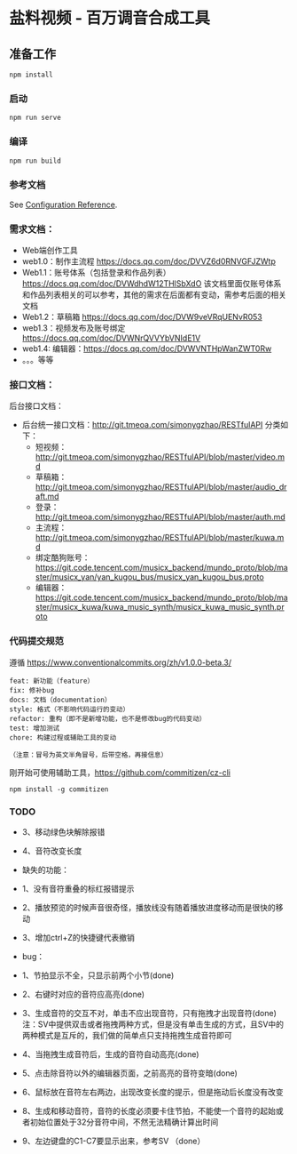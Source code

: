 # 盐料视频 - 百万调音合成工具

## 准备工作
```
npm install
```

### 启动
```
npm run serve
```

### 编译
```
npm run build
```

### 参考文档
See [Configuration Reference](https://cli.vuejs.org/config/).

### 需求文档：
  - Web端创作工具
  - web1.0：制作主流程 https://docs.qq.com/doc/DVVZ6d0RNVGFJZWtp
  - Web1.1：账号体系（包括登录和作品列表）https://docs.qq.com/doc/DVWdhdW12THlSbXdO 该文档里面仅账号体系和作品列表相关的可以参考，其他的需求在后面都有变动，需参考后面的相关文档
  - Web1.2：草稿箱 https://docs.qq.com/doc/DVW9veVRqUENvR053
  - web1.3：视频发布及账号绑定 https://docs.qq.com/doc/DVWNrQVVYbVNIdE1V
  - web1.4: 编辑器：https://docs.qq.com/doc/DVWVNTHpWanZWT0Rw 
  - 。。。等等

### 接口文档：
  后台接口文档：
  - 后台统一接口文档：http://git.tmeoa.com/simonygzhao/RESTfulAPI
  分类如下：
    - 短视频：http://git.tmeoa.com/simonygzhao/RESTfulAPI/blob/master/video.md
    - 草稿箱： http://git.tmeoa.com/simonygzhao/RESTfulAPI/blob/master/audio_draft.md
    - 登录：http://git.tmeoa.com/simonygzhao/RESTfulAPI/blob/master/auth.md
    - 主流程：http://git.tmeoa.com/simonygzhao/RESTfulAPI/blob/master/kuwa.md
    - 绑定酷狗账号：https://git.code.tencent.com/musicx_backend/mundo_proto/blob/master/musicx_yan/yan_kugou_bus/musicx_yan_kugou_bus.proto
    - 编辑器：https://git.code.tencent.com/musicx_backend/mundo_proto/blob/master/musicx_kuwa/kuwa_music_synth/musicx_kuwa_music_synth.proto

### 代码提交规范

遵循 https://www.conventionalcommits.org/zh/v1.0.0-beta.3/
```
feat: 新功能（feature）
fix: 修补bug
docs: 文档（documentation）
style: 格式（不影响代码运行的变动）
refactor: 重构（即不是新增功能，也不是修改bug的代码变动）
test: 增加测试
chore: 构建过程或辅助工具的变动

（注意：冒号为英文半角冒号，后带空格，再接信息）
```
刚开始可使用辅助工具，https://github.com/commitizen/cz-cli
```
npm install -g commitizen
```

### TODO
- 3、移动绿色块解除报错
- 4、音符改变长度

- 缺失的功能：
- 1、没有音符重叠的标红报错提示
- 2、播放预览的时候声音很奇怪，播放线没有随着播放进度移动而是很快的移动
- 3、增加ctrl+Z的快捷键代表撤销
- bug：
- 1、节拍显示不全，只显示前两个小节(done)
- 2、右键时对应的音符应高亮(done)
- 3、生成音符的交互不对，单击不应出现音符，只有拖拽才出现音符(done)
注：SV中提供双击或者拖拽两种方式，但是没有单击生成的方式，且SV中的两种模式是互斥的，我们做的简单点只支持拖拽生成音符即可
- 4、当拖拽生成音符后，生成的音符自动高亮(done)
- 5、点击除音符以外的编辑器页面，之前高亮的音符变暗(done)
- 6、鼠标放在音符左右两边，出现改变长度的提示，但是拖动后长度没有改变
- 8、生成和移动音符，音符的长度必须要卡住节拍，不能使一个音符的起始或者初始位置处于32分音符中间，不然无法精确计算出时间
- 9、左边键盘的C1-C7要显示出来，参考SV （done）
